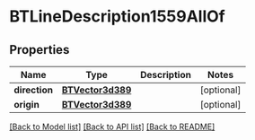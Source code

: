 # BTLineDescription1559AllOf

## Properties
Name | Type | Description | Notes
------------ | ------------- | ------------- | -------------
**direction** | [**BTVector3d389**](BTVector3d389.md) |  | [optional] 
**origin** | [**BTVector3d389**](BTVector3d389.md) |  | [optional] 

[[Back to Model list]](../README.md#documentation-for-models) [[Back to API list]](../README.md#documentation-for-api-endpoints) [[Back to README]](../README.md)


